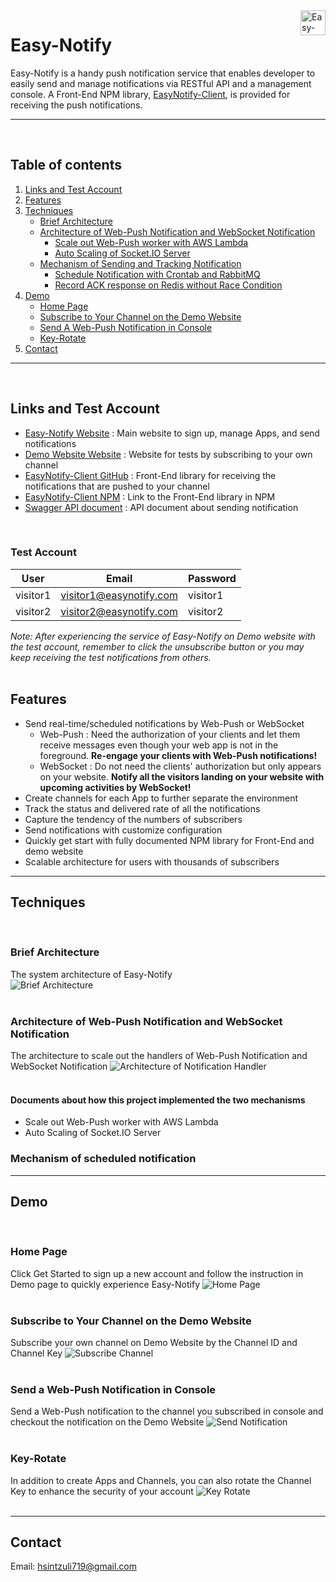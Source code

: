 <a href="https://easynotify.site/">
    <img src="./docs/imgs/easy-notify.png" alt="Easy-Notify logo" align="right" height="40" style="background:white"/>
</a>

# Easy-Notify
Easy-Notify is a handy push notification service that enables developer to easily send and manage notifications via RESTful API and a management console. A Front-End NPM library, <a href="https://github.com/hsintzuli/EasyNotify-Client" target="_blank">EasyNotify-Client</a>, is provided for receiving the push notifications.

--------------  
<br/>

## Table of contents
1. [Links and Test Account](#links-and-test-account)
2. [Features](#features)
3. [Techniques](#techniques)
   - [Brief Architecture](#brief-architecture)
   - [Architecture of Web-Push Notification and WebSocket Notification](#architecture-of-web-push-notification-and-websocket-notification)
     - [Scale out Web-Push worker with AWS Lambda](#)
     - [Auto Scaling of Socket.IO Server](#)
   - [Mechanism of Sending and Tracking Notification](#)
     - [Schedule Notification with Crontab and RabbitMQ](#)
     - [Record ACK response on Redis without Race Condition](#)  
4. [Demo](#demo)
   - [Home Page](#home-page)
   - [Subscribe to Your Channel on the Demo Website](#subscribe-to-your-channel-on-the-demo-website)
   - [Send A Web-Push Notification in Console](#send-a-web-push-notification-in-console)
   - [Key-Rotate](#key-rotate)
5. [Contact](#contact)

--------------  
<br/>

## Links and Test Account
- <a href="https://easynotify.site/" target="_blank">Easy-Notify Website</a> : Main website to sign up, manage Apps, and send notifications
- <a href="https://demo.easynotify.site/" target="_blank">Demo Website Website</a> : Website for tests by subscribing to your own channel
- <a href="https://github.com/hsintzuli/EasyNotify-Client" target="_blank">EasyNotify-Client GitHub</a> : Front-End library for receiving the notifications that are pushed to your channel
- <a href="https://www.npmjs.com/package/easy-notify-client" target="_blank">EasyNotify-Client NPM</a> : Link to the Front-End library in NPM
- <a href="https://app.swaggerhub.com/apis-docs/nnjkm076017/EasyNotify/1.0" target="_blank">Swagger API document</a> : API document about sending notification  

</br>

### Test Account

User        | Email | Password |
----------- | ----  | ---  |
visitor1    | visitor1@easynotify.com | visitor1 |
visitor2    | visitor2@easynotify.com | visitor2 |

_Note: After experiencing the service of Easy-Notify on Demo website with the test account, remember to click the unsubscribe button or you may keep receiving the test notifications from others._  
</br>

## Features
- Send real-time/scheduled notifications by Web-Push or WebSocket
   - Web-Push : Need the authorization of your clients and let them receive messages even though your web app is not in the foreground. **Re-engage your clients with Web-Push notifications!**
   - WebSocket : Do not need the clients' authorization but only appears on your website. **Notify all the visitors landing on your website with upcoming activities by WebSocket!**
- Create channels for each App to further separate the environment
- Track the status and delivered rate of all the notifications
- Capture the tendency of the numbers of subscribers
- Send notifications with customize configuration
- Quickly get start with fully documented NPM library for Front-End and demo website
- Scalable architecture for users with thousands of subscribers 

--------------
## Techniques
<br />

### **Brief Architecture**  
The system architecture of Easy-Notify  
![Brief Architecture](./docs/imgs/architecture.png)  
<br />

### **Architecture of Web-Push Notification and WebSocket Notification**
The architecture to scale out the handlers of Web-Push Notification and WebSocket Notification
![Architecture of Notification Handler](./docs/imgs/scaleout-architecture.png)  
<br />

#### **Documents about how this project implemented the two mechanisms**
- Scale out Web-Push worker with AWS Lambda
- Auto Scaling of Socket.IO Server


### **Mechanism of scheduled notification**

--------------
## Demo
<br/>

### **Home Page**
Click Get Started to sign up a new account and follow the instruction in Demo page to quickly experience Easy-Notify
![Home Page](./docs/imgs/homepage.gif)
<br/>
<br/>

### **Subscribe to Your Channel on the Demo Website**
Subscribe your own channel on Demo Website by the Channel ID and Channel Key
![Subscribe Channel](./docs/imgs/subscribe.gif)
<br/>
<br/>

### **Send a Web-Push Notification in Console**
Send a Web-Push notification to the channel you subscribed in console and checkout the notification on the Demo Website 
![Send Notification](./docs/imgs/notification.gif)
<br/>
<br/>

### **Key-Rotate**
In addition to create Apps and Channels, you can also rotate the Channel Key to enhance the security of your account
![Key Rotate](./docs/imgs/Keyrotate.gif)
<br/>
<br/>

---------------

## Contact
Email: hsintzuli719@gmail.com